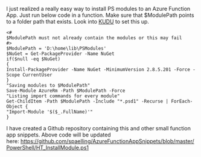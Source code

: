 ﻿I just realized a really easy way to install PS modules to an Azure
Function App. Just run below code in a function.
Make sure that \$ModulePath points to a folder path that exists. Look
into [KUDU](https://docs.microsoft.com/en-us/azure/azure-functions/functions-how-to-use-azure-function-app-settings#kudu) to
set this up.

```
<#
$ModulePath must not already contain the modules or this may fail
#>
$ModulePath = 'D:\home\lib\PSModules'
$NuGet = Get-PackageProvider -Name NuGet
if($null -eq $NuGet)
{
Install-PackageProvider -Name NuGet -MinimumVersion 2.8.5.201 -Force -Scope CurrentUser
}
"Saving modules to $ModulePath"
Save-Module AzureRm -Path $ModulePath -Force
"Listing import commands for every module"
Get-ChildItem -Path $ModulePath -Include "*.psd1" -Recurse | ForEach-Object {
"Import-Module '$($_.FullName)'"
}
```
I have created a Github repository containing this and other small
function app snippets. Above code will be updated
here: <https://github.com/spaelling/AzureFunctionAppSnippets/blob/master/PowerShell/HT_InstallModule.ps1>
```
```
